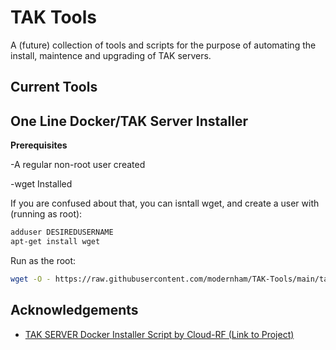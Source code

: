 
# TAK Tools
A (future) collection of tools and scripts for the purpose of automating the install, maintence and upgrading of TAK servers. 

## Current Tools
## One Line Docker/TAK Server Installer

**Prerequisites**

-A regular non-root user created

-wget Installed

If you are confused about that, you can isntall wget, and create a user with (running as root):
```bash
adduser DESIREDUSERNAME
apt-get install wget
```

Run as the root:

```bash
wget -O - https://raw.githubusercontent.com/modernham/TAK-Tools/main/takinstall.sh | bash
```

## Acknowledgements

 - [TAK SERVER Docker Installer Script  by Cloud-RF (Link to Project)](https://github.com/Cloud-RF/tak-server)



